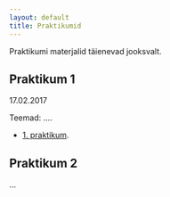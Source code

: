 ```yaml
---
layout: default
title: Praktikumid
---
```


Praktikumi materjalid täienevad jooksvalt.

## Praktikum 1

17.02.2017 

Teemad: ....

* [1. praktikum](../_1praktikum). 


## Praktikum 2

...

